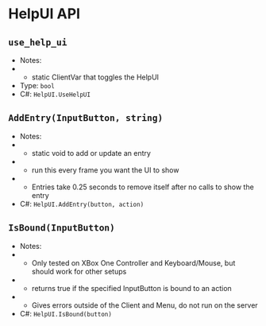 # HelpUI API


## `use_help_ui`

- Notes:
- - static ClientVar that toggles the HelpUI
- Type: `bool`
- C#: `HelpUI.UseHelpUI`


## `AddEntry(InputButton, string)`

- Notes:
- - static void to add or update an entry
- - run this every frame you want the UI to show
- - Entries take 0.25 seconds to remove itself after no calls to show the entry
- C#: `HelpUI.AddEntry(button, action)`


## `IsBound(InputButton)`

- Notes:
- - Only tested on XBox One Controller and Keyboard/Mouse, but should work for other setups
- - returns true if the specified InputButton is bound to an action
- - Gives errors outside of the Client and Menu, do not run on the server
- C#: `HelpUI.IsBound(button)`